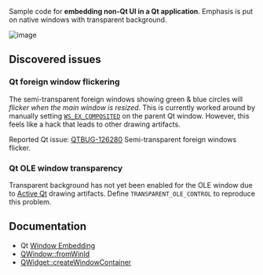 Sample code for **embedding non-Qt UI in a Qt application**. Emphasis is put on native windows with transparent background.

![image](https://github.com/forderud/QtNativeWindow/assets/2671400/e926b0d8-2f8e-4d1e-9c05-801908646619)


## Discovered issues

### Qt foreign window flickering

The semi-transparent foreign windows showing green & blue circles will *flicker when the main window is resized*. This is currently worked around by manually setting [`WS_EX_COMPOSITED`](https://learn.microsoft.com/en-us/windows/win32/winmsg/extended-window-styles) on the parent Qt window. However, this feels like a hack that leads to other drawing artifacts.

Reported Qt issue: [QTBUG-126280](https://bugreports.qt.io/browse/QTBUG-126280) Semi-transparent foreign windows flicker.

### Qt OLE window transparency

Transparent background has not yet been enabled for the OLE window due to [Active Qt](https://doc.qt.io/qt-6/activeqt-index.html) drawing artifacts. Define `TRANSPARENT_OLE_CONTROL` to reproduce this problem.


## Documentation
* Qt [Window Embedding](https://doc.qt.io/qt-6/platform-integration.html#window-embedding)
* [QWindow::fromWinId](https://doc.qt.io/qt-6/qwindow.html#fromWinId)
* [QWidget::createWindowContainer](https://doc.qt.io/qt-6/qwidget.html#createWindowContainer)
